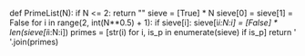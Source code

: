 def PrimeList(N):
    if N <= 2:
        return ""
    sieve = [True] * N
    sieve[0] = sieve[1] = False
    for i in range(2, int(N**0.5) + 1):
        if sieve[i]:
            sieve[i*i:N:i] = [False] * len(sieve[i*i:N:i])
    primes = [str(i) for i, is_p in enumerate(sieve) if is_p]
    return ' '.join(primes)
